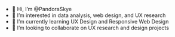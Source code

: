 - 👋 Hi, I’m @PandoraSkye
- 👀 I’m interested in data analysis, web design, and UX research
- 🌱 I’m currently learning UX Design and Responsive Web Design
- 💞️ I’m looking to collaborate on UX research and design projects

<!---
PandoraSkye/PandoraSkye is a ✨ special ✨ repository because its `README.md` (this file) appears on your GitHub profile.
You can click the Preview link to take a look at your changes.
--->
